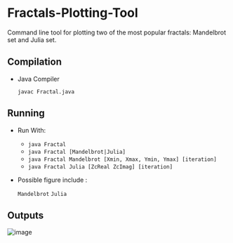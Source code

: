 # Fractals-Plotting-Tool
Command line tool for plotting two of the most popular fractals: Mandelbrot set and Julia set.

## Compilation
  - Java Compiler
  
    `javac Fractal.java`
## Running
  - Run With:
   
    - `java Fractal`
    - `java Fractal [Mandelbrot|Julia]`
    - `java Fractal Mandelbrot [Xmin, Xmax, Ymin, Ymax] [iteration]`
    - `java Fractal Julia [ZcReal ZcImag] [iteration]`
   
  - Possible figure include : 
  
    `Mandelbrot`
    `Julia`
    
## Outputs
  ![image](https://user-images.githubusercontent.com/34955038/36860409-2b4624a2-1da7-11e8-9bb1-6f66f438d313.JPG)
    
